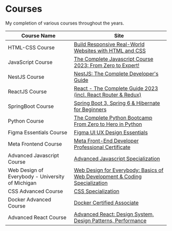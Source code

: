 # Courses

My completion of various courses throughout the years.

| Course Name                                      | Site                                                                                                                                                                              |
| ------------------------------------------------ | --------------------------------------------------------------------------------------------------------------------------------------------------------------------------------- |
| HTML-CSS Course                                  | [Build Responsive Real-World Websites with HTML and CSS](https://www.udemy.com/course/design-and-develop-a-killer-website-with-html5-and-css3/?referralCode=93317126211B2A500938) |
| JavaScript Course                                | [The Complete Javascript Course 2023: From Zero to Expert!](https://www.udemy.com/course/the-complete-javascript-course/)                                                         |
| NestJS Course                                    | [NestJS: The Complete Developer's Guide](https://www.udemy.com/course/nestjs-the-complete-developers-guide/)                                                                      |
| ReactJS Course                                   | [React - The Complete Guide 2023 (incl. React Router & Redux)](https://www.udemy.com/course/react-the-complete-guide-incl-redux/?kw=React&src=sac)                                |
| SpringBoot Course                                | [Spring Boot 3, Spring 6 & Hibernate for Beginners](https://www.udemy.com/course/spring-hibernate-tutorial/)                                                                      |
| Python Course                                    | [The Complete Python Bootcamp From Zero to Hero in Python](https://www.udemy.com/course/complete-python-bootcamp/)                                                                |
| Figma Essentials Course                          | [Figma UI UX Design Essentials](https://www.udemy.com/course/figma-ux-ui-design-user-experience-tutorial-course/)                                                                 |
| Meta Frontend Course                             | [Meta Front-End Developer Professional Certificate](https://www.coursera.org/professional-certificates/meta-front-end-developer)                                                  |
| Advanced Javascript Course                       | [Advanced Javascript Specialization](https://www.coursera.org/specializations/advanced-javascript)                                                                                |
| Web Design of Everybody - University of Michigan | [Web Design for Everybody: Basics of Web Development & Coding Specialization](https://www.coursera.org/specializations/web-design?)                                               |
| CSS Advanced Course                              | [CSS Specialization](https://www.coursera.org/specializations/css)                                                                                                                |
| Docker Advanced Course                           | [Docker Certified Associate ](https://www.coursera.org/specializations/docker-certified-associate-dca-course)                                                                     |
| Advanced React Course                            | [Advanced React: Design System, Design Patterns, Performance](https://www.udemy.com/course/advanced-react/?kw=advanced+react%3A+design&src=sac&couponCode=ACCAGE0923)             |
